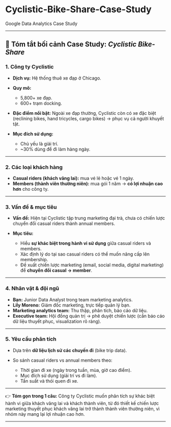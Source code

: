 # Cyclistic-Bike-Share-Case-Study
Google Data Analytics Case Study

---

## 📌 Tóm tắt bối cảnh Case Study: *Cyclistic Bike-Share*

### 1. Công ty Cyclistic

* **Dịch vụ:** Hệ thống thuê xe đạp ở Chicago.
* **Quy mô:**

  * 5,800+ xe đạp.
  * 600+ trạm docking.
* **Đặc điểm nổi bật:** Ngoài xe đạp thường, Cyclistic còn có xe đặc biệt (reclining bikes, hand tricycles, cargo bikes) → phục vụ cả người khuyết tật.
* **Mục đích sử dụng:**

  * Chủ yếu là giải trí.
  * \~30% dùng để đi làm hàng ngày.

---

### 2. Các loại khách hàng

* **Casual riders (khách vãng lai):** mua vé lẻ hoặc vé 1 ngày.
* **Members (thành viên thường niên):** mua gói 1 năm → **có lợi nhuận cao hơn** cho công ty.

---

### 3. Vấn đề & mục tiêu

* **Vấn đề:** Hiện tại Cyclistic tập trung marketing đại trà, chưa có chiến lược chuyển đổi casual riders thành annual members.
* **Mục tiêu:**

  * Hiểu **sự khác biệt trong hành vi sử dụng** giữa casual riders và members.
  * Xác định lý do tại sao casual riders có thể muốn nâng cấp lên membership.
  * Đề xuất chiến lược marketing (email, social media, digital marketing) để **chuyển đổi casual → member**.

---

### 4. Nhân vật & đội ngũ

* **Bạn:** Junior Data Analyst trong team marketing analytics.
* **Lily Moreno:** Giám đốc marketing, trực tiếp quản lý bạn.
* **Marketing analytics team:** Thu thập, phân tích, báo cáo dữ liệu.
* **Executive team:** Hội đồng quản trị → phê duyệt chiến lược (cần báo cáo dữ liệu thuyết phục, visualization rõ ràng).

---

### 5. Yêu cầu phân tích

* Dựa trên **dữ liệu lịch sử các chuyến đi** (bike trip data).
* So sánh casual riders vs annual members theo:

  * Thời gian đi xe (ngày trong tuần, mùa, giờ cao điểm).
  * Mục đích sử dụng (giải trí vs đi làm).
  * Tần suất và thói quen đi xe.

---

👉 **Tóm gọn trong 1 câu:**
Công ty Cyclistic muốn phân tích sự khác biệt hành vi giữa khách vãng lai và khách thành viên, từ đó thiết kế chiến lược marketing thuyết phục khách vãng lai trở thành thành viên thường niên, vì nhóm này mang lại lợi nhuận cao hơn.

---


